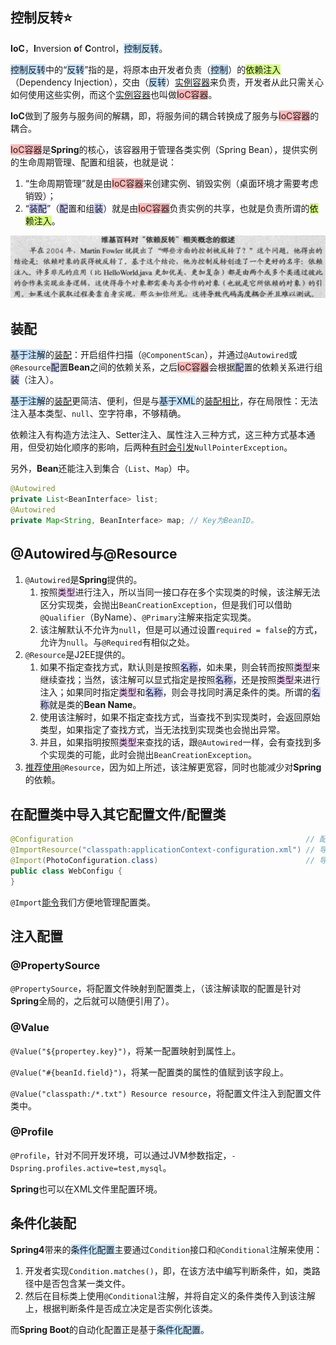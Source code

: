## 控制反转⭐

**IoC**，**I**nversion **o**f **C**ontrol，<span style=background:#c2e2ff>控制反转</span>。

<span style=background:#c2e2ff>控制反转</span>中的“<span style=background:#c2e2ff>反转</span>”指的是，将原本由开发者负责（<span style=background:#c2e2ff>控制</span>）的<span style=background:#d4fe7f>依赖注入</span>（Dependency Injection），交由（<span style=background:#c2e2ff>反转</span>）<u>实例容器</u>来负责，开发者从此只需关心如何使用这些实例，而这个<u>实例容器</u>也叫做<span style=background:#ffb8b8>IoC容器</span>。

**IoC**做到了服务与服务间的解耦，即，将服务间的耦合转换成了服务与<span style=background:#ffb8b8>IoC容器</span>的耦合。

<span style=background:#ffb8b8>IoC容器</span>是**Spring**的核心，该容器用于管理各类实例（Spring Bean），提供实例的生命周期管理、配置和组装，也就是说：

1. “生命周期管理”就是由<span style=background:#ffb8b8>IoC容器</span>来创建实例、销毁实例（桌面环境才需要考虑销毁）；
2. “<span style=background:#c9ccff>装配</span>”（<span style=background:#c9ccff>配</span>置和组<span style=background:#c9ccff>装</span>）就是由<span style=background:#ffb8b8>IoC容器</span>负责实例的共享，也就是负责所谓的<span style=background:#d4fe7f>依赖注入</span>。

![](../images/5/inversion-of-control.png)



## 装配

<span style=background:#c2e2ff>基于注解</span>的<u>装配</u>：开启组件扫描（`@ComponentScan`），并通过`@Autowired`或`@Resource`<span style=background:#c9ccff>配</span>置**Bean**之间的依赖关系，之后<span style=background:#ffb8b8>IoC容器</span>会根据<span style=background:#c9ccff>配</span>置的依赖关系进行组<span style=background:#c9ccff>装</span>（注入）。

<span style=background:#c2e2ff>基于注解</span>的<u>装配</u>更简洁、便利，但是与<span style=background:#c2e2ff>基于XML</span>的<u>装配</u>[相比](https://wiki.jikexueyuan.com/project/spring/dependency-injection.html)，存在局限性：无法注入基本类型、`null`、空字符串，不够精确。

依赖注入有构造方法注入、Setter注入、属性注入三种方式，这三种方式基本通用，但受初始化顺序的影响，后两种[有时会引发](https://blog.csdn.net/qq_28163609/article/details/108769977)`NullPointerException`。

另外，**Bean**还能注入到集合（`List`、`Map`）中。

```java
@Autowired
private List<BeanInterface> list;
@Autowired
private Map<String, BeanInterface> map; // Key为BeanID。
```



## @Autowired与@Resource

1. `@Autowired`是**Spring**提供的。
   1. 按照<span style=background:#f8d2ff>类型</span>进行注入，所以当同一接口存在多个实现类的时候，该注解无法区分实现类，会抛出`BeanCreationException`，但是我们可以借助`@Qualifier`（ByName）、`@Primary`注解来指定实现类。
   2. 该注解默认不允许为`null`，但是可以通过设置`required = false`的方式，允许为`null`。与`@Required`有相似之处。
2. `@Resource`是J2EE提供的。
   1. 如果不指定查找方式，默认则是按照<span style=background:#c9ccff>名称</span>，如未果，则会转而按照<span style=background:#f8d2ff>类型</span>来继续查找；当然，该注解可以显式指定是按照<span style=background:#c9ccff>名称</span>，还是按照<span style=background:#f8d2ff>类型</span>来进行注入；如果同时指定<span style=background:#f8d2ff>类型</span>和<span style=background:#c9ccff>名称</span>，则会寻找同时满足条件的类。所谓的<span style=background:#c9ccff>名称</span>就是类的**Bean Name**。
   2. 使用该注解时，如果不指定查找方式，当查找不到实现类时，会返回原始类型，如果指定了查找方式，当无法找到实现类也会抛出异常。
   3. 并且，如果指明按照<span style=background:#f8d2ff>类型</span>来查找的话，跟`@Autowired`一样，会有查找到多个实现类的可能，此时会抛出`BeanCreationException`。
3. [推荐使用](https://www.zhihu.com/question/39356740/answer/1907479772)`@Resource`，因为如上所述，该注解更宽容，同时也能减少对**Spring**的依赖。



## 在配置类中导入其它配置文件/配置类

```java
@Configuration													  // 配置类
@ImportResource("classpath:applicationContext-configuration.xml") // 导入配置文件
@Import(PhotoConfiguration.class)								  // 导入配置类
public class WebConfigu {
}
```

`@Import`[能令](https://www.baeldung.com/spring-import-annotation)我们方便地管理配置类。



## 注入配置

### @PropertySource

`@PropertySource`，将配置文件映射到配置类上，（该注解读取的配置是针对**Spring**全局的，之后就可以随便引用了）。

### @Value

`@Value("${propertey.key}")`，将某一配置映射到属性上。

`@Value("#{beanId.field}")`，将某一配置类的属性的值赋到该字段上。

`@Value("classpath:/*.txt") Resource resource`，将配置文件注入到配置文件类中。

### @Profile

`@Profile`，针对不同开发环境，可以通过JVM参数指定，`-Dspring.profiles.active=test,mysql`。

**Spring**也可以在XML文件里配置环境。



## 条件化装配

**Spring4**带来的<span style=background:#c2e2ff>条件化配置</span>主要通过`Condition`接口和`@Conditional`注解来使用：

1. 开发者实现`Condition.matches()`，即，在该方法中编写判断条件，如，类路径中是否包含某一类文件。
2. 然后在目标类上使用`@Conditional`注解，并将自定义的条件类传入到该注解上，根据判断条件是否成立决定是否实例化该类。

而**Spring Boot**的自动化配置正是基于<span style=background:#c2e2ff>条件化配置</span>。

